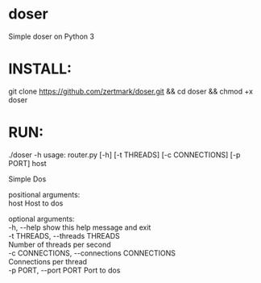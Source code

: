 # doser
Simple doser on Python 3                                              
# INSTALL:                                                  
git clone https://github.com/zertmark/doser.git && cd doser && chmod +x doser                    
# RUN:
./doser -h
usage: router.py [-h] [-t THREADS] [-c CONNECTIONS] [-p PORT] host                                        

Simple Dos                                        
  
positional arguments:                                     
  host                  Host to dos                                           
  
optional arguments:                                        
  -h, --help            show this help message and exit                                       
  -t THREADS, --threads THREADS                                 
                        Number of threads per second                                  
  -c CONNECTIONS, --connections CONNECTIONS                                
                        Connections per thread                             
  -p PORT, --port PORT  Port to dos                                         

